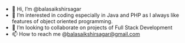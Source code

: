 - 👋 Hi, I’m @balasaikshirsagar
- 👀 I’m interested in coding especially in Java and PHP as I always like features of object oriented programming. 
- 💞️ I’m looking to collaborate on projects of Full Stack Development
- 📫 How to reach me @balasaikshirsagar@gmail.com

<!---
balasaikshirsagar/balasaikshirsagar is a ✨ special ✨ repository because its `README.md` (this file) appears on your GitHub profile.
You can click the Preview link to take a look at your changes.
--->

